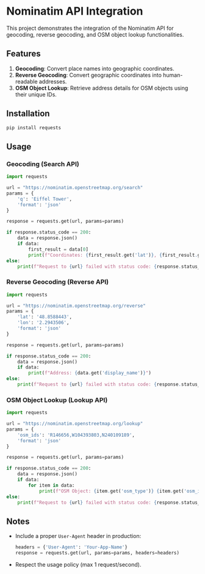 # Nominatim API Integration

This project demonstrates the integration of the Nominatim API for geocoding, reverse geocoding, and OSM object lookup functionalities.

## Features
1. **Geocoding**: Convert place names into geographic coordinates.
2. **Reverse Geocoding**: Convert geographic coordinates into human-readable addresses.
3. **OSM Object Lookup**: Retrieve address details for OSM objects using their unique IDs.

## Installation
```bash
pip install requests
```

## Usage

### Geocoding (Search API)
```python
import requests

url = "https://nominatim.openstreetmap.org/search"
params = {
    'q': 'Eiffel Tower',
    'format': 'json'
}

response = requests.get(url, params=params)

if response.status_code == 200:
    data = response.json()
    if data:
        first_result = data[0]
        print(f"Coordinates: {first_result.get('lat')}, {first_result.get('lon')}")
else:
    print(f"Request to {url} failed with status code: {response.status_code}")
```

### Reverse Geocoding (Reverse API)
```python
import requests

url = "https://nominatim.openstreetmap.org/reverse"
params = {
    'lat': '48.8588443',
    'lon': '2.2943506',
    'format': 'json'
}

response = requests.get(url, params=params)

if response.status_code == 200:
    data = response.json()
    if data:
        print(f"Address: {data.get('display_name')}")
else:
    print(f"Request to {url} failed with status code: {response.status_code}")
```

### OSM Object Lookup (Lookup API)
```python
import requests

url = "https://nominatim.openstreetmap.org/lookup"
params = {
    'osm_ids': 'R146656,W104393803,N240109189',
    'format': 'json'
}

response = requests.get(url, params=params)

if response.status_code == 200:
    data = response.json()
    if data:
        for item in data:
            print(f"OSM Object: {item.get('osm_type')} {item.get('osm_id')}")
else:
    print(f"Request to {url} failed with status code: {response.status_code}")
```

## Notes
- Include a proper `User-Agent` header in production:
  ```python
  headers = {'User-Agent': 'Your-App-Name'}
  response = requests.get(url, params=params, headers=headers)
  ```
- Respect the usage policy (max 1 request/second).